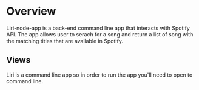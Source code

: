 
# Overview 

Liri-node-app is a back-end command line app that interacts with Spotify API. The app allows user to serach for a song and return a list of song with the matching titles that are available in Spotify.

## Views

Liri is a command line app so in order to run the app you'll need to open to command line. 
